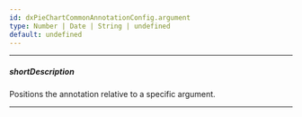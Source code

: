 ```yaml
---
id: dxPieChartCommonAnnotationConfig.argument
type: Number | Date | String | undefined
default: undefined
---
```

---
##### shortDescription
Positions the annotation relative to a specific argument.

---
